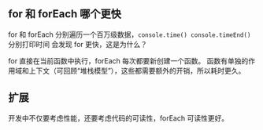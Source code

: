 ## for 和 forEach 哪个更快

for 和 forEach 分别遍历一个百万级数据，`console.time() console.timeEnd()`分别打印时间
会发现 for 更快，这是为什么？

for 直接在当前函数中执行，forEach 每次都要新创建一个函数。
函数有单独的作用域和上下文（可回顾“堆栈模型”），这些都需要额外的开销，所以耗时更久。

## 扩展

开发中不仅要考虑性能，还要考虑代码的可读性，forEach 可读性更好。